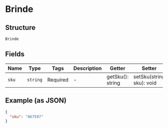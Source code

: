 
# Brinde

## Structure

`Brinde`

## Fields

| Name | Type | Tags | Description | Getter | Setter |
|  --- | --- | --- | --- | --- | --- |
| `sku` | `string` | Required | - | getSku(): string | setSku(string sku): void |

## Example (as JSON)

```json
{
  "sku": "867597"
}
```

